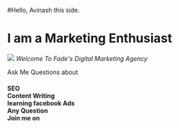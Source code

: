 #Hello, Avinash this side.

<h1>
I am a Marketing Enthusiast
  </h1>
 <img src = https://source.unsplash.com/1600x900/?Marketing >
 <i>Welcome To Fade's Digital Marketing Agency</i>
 

<p>
Ask Me Questions about
<h4>
    SEO<br>
    Content Writing<br>
    learning facebook Ads<br>
    Any Question <br>Join me on <a href = https://www.instagram.com/avii_kauran/ alt = Inatagram>
  </h4></p>
  
